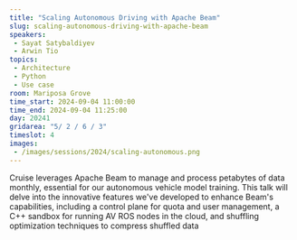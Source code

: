 ```yaml
---
title: "Scaling Autonomous Driving with Apache Beam"
slug: scaling-autonomous-driving-with-apache-beam
speakers:
 - Sayat Satybaldiyev
 - Arwin Tio
topics:
 - Architecture
 - Python
 - Use case
room: Mariposa Grove
time_start: 2024-09-04 11:00:00
time_end: 2024-09-04 11:25:00
day: 20241
gridarea: "5/ 2 / 6 / 3"
timeslot: 4
images:
 - /images/sessions/2024/scaling-autonomous.png 
---
```


Cruise leverages Apache Beam to manage and process petabytes of data monthly, essential for our autonomous vehicle model training. This talk will delve into the innovative features we've developed to enhance Beam's capabilities, including a control plane for quota and user management, a C++ sandbox for running AV ROS nodes in the cloud, and shuffling optimization techniques to compress shuffled data